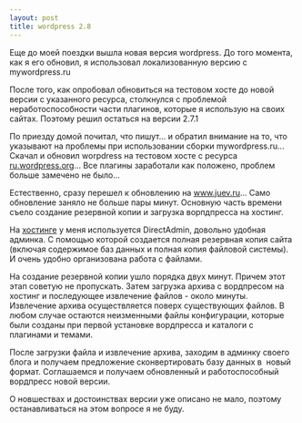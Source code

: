 ```yaml
--- 
layout: post
title: wordpress 2.8
---
```

Еще до моей поездки вышла новая версия wordpress. До того момента, как я его обновил, я использовал локализованную версию с mywordpress.ru

После того, как опробовал обновиться на тестовом хосте до новой версии с указанного ресурса, столкнулся с проблемой неработоспособности части плагинов, которые я использую на своих сайтах. Поэтому решил остаться на версии 2.7.1

<!--more-->По приезду домой почитал, что пишут... и обратил внимание на то, что указывают на проблемы при использовании сборки mywordpress.ru... Скачал и обновил worpdress на тестовом хосте с ресурса <a href="http://ru.wordpress.org/" target="_blank">ru.wordpress.org</a>... Все плагины заработали как положено, проблем больше замечено не было...

Естественно, сразу перешел к обновлению на www.juev.ru... Само обновление заняло не больше пары минут. Основную часть времени съело создание резервной копии и загрузка ворпдпресса на хостинг.

На <a href="http://iphoster.ru/ref.php?1616" target="_blank">хостинге</a> у меня используется DirectAdmin, довольно удобная админка. С помощью которой создается полная резервная копия сайта (включая содержимое баз данных и полная копия файловой системы).  И очень удобно организована работа с файлами.

На создание резервной копии ушло порядка двух минут. Причем этот этап советую не пропускать. Затем загрузка архива с вордпресом на хостинг и последующее извлечение файлов - около минуты. Извлечение архива осуществляется поверх существующих файлов. В любом случае остаются неизменными файлы конфигурации, которые были созданы при первой установке вордпресса и каталоги с плагинами и темами.

После загрузки файла и извлечение архива, заходим в админку своего блога и получаем предложение сконвертировать базу данных в  новый формат. Соглашаемся и получаем обновленный и работоспособный вордпресс новой версии.

О новшествах и достоинствах версии уже описано не мало, поэтому останавливаться на этом вопросе я не буду.
